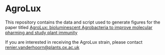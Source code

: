 # AgroLux

This repository contains the data and script used to generate figures for the paper titled [AgroLux: bioluminescent Agrobacteria to improve molecular pharming and study plant immunity](https://onlinelibrary.wiley.com/doi/10.1111/tpj.15454)

If you are interested in receiving the AgroLux strain, please contact renier.vanderhoorn@plants.ox.ac.uk
